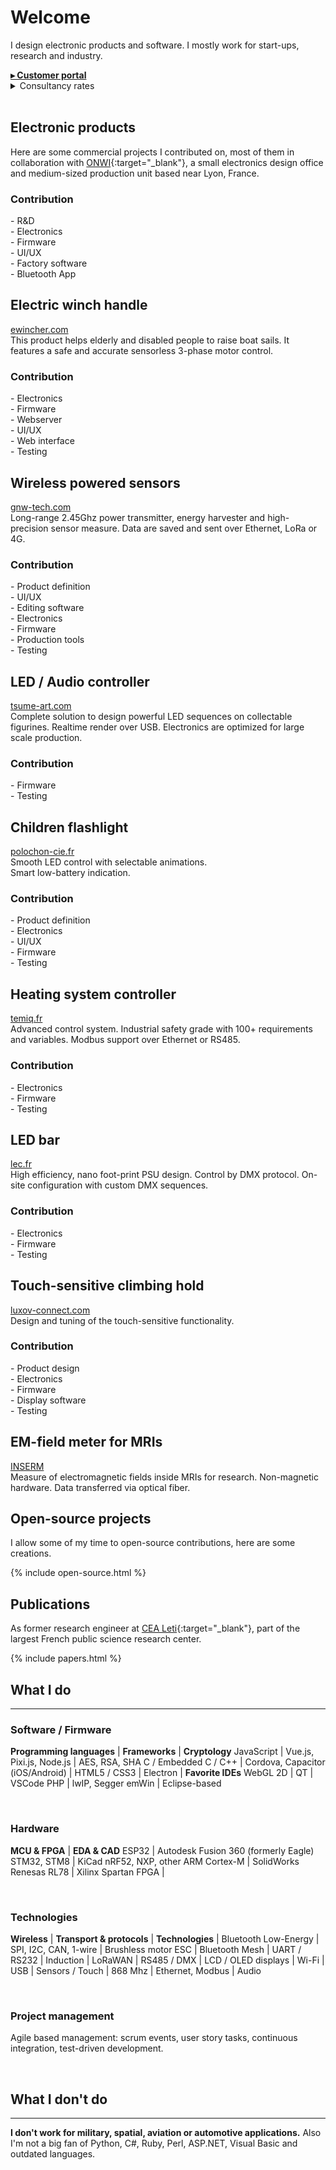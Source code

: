 # Welcome

I design electronic products and software. I mostly work for start-ups, research and industry.

<div>
<strong><a href="https://motla.design" target="_blank">▸ Customer portal</a></strong>
<details>
<summary>Consultancy rates</summary>
<br>
<h2>Consultancy rates</h2>
<table class="dark">
  <tr>
    <td>Quote based on a detailed specification document</td>
    <td>Free</td>
    <td></td>
  </tr>
  <tr class="section">
    <td>Pre-study, functional analysis, R&D study, design, programming, testing:</td>
    <td></td>
    <td></td>
  </tr>
  <tr class="subsection">
    <td>Projects rate (sprint duration ≥ 80 hours)</td>
    <td>80€ / hour</td>
    <td><small>(640€ / day)</small></td>
  </tr>
  <tr class="subsection">
    <td>Short intervention rate (sprint duration < 80 hours)</td>
    <td>90€ / hour</td>
    <td><small>(720€ / day)</small></td>
  </tr>
  <tr>
    <td>Prototypes manufacturing rate</td>
    <td>65€ / hour</td>
    <td><small>(520€ / day)</small></td>
  </tr>
  <tr class="section">
    <td>Support (technical calls and meetings unrelated to a sprint delivery):</td>
    <td></td>
    <td></td>
  </tr>
  <tr class="subsection">
    <td>2% of the sprint duration is included at no extra cost</td>
    <td></td>
    <td></td>
  </tr>
  <tr class="subsection">
    <td>Support rate</td>
    <td>90€ / hour</td>
    <td><small>(1.50€ / min)</small></td>
  </tr>
  <tr>
    <td>Surcharge for urgent interventions, late night or week-end work</td>
    <td>+ 75%</td>
    <td></td>
  </tr>
  <tr>
    <td>Discount to projects with globally positive environmental impact</td>
    <td>- 25%</td>
    <td></td>
  </tr>
  <tr class="section">
    <td>Travel expenses:</td>
    <td></td>
    <td></td>
  </tr>
  <tr class="subsection">
    <td>Lyon city and nearby</td>
    <td><a href="https://lpa.citiz.coop/english" target="_blank">Citiz rental rate</a></td>
    <td></td>
  </tr>
  <tr class="subsection">
    <td>Other locations</td>
    <td>Custom price</td>
    <td></td>
  </tr>
</table>

</details>
</div>

<br>

## Electronic products

Here are some commercial projects I contributed on, most of them in collaboration with [ONWI](https://www.onwi.fr/){:target="_blank"}, a small electronics design office and medium-sized production unit based near Lyon, France.

<div class="products">
  <div style="background-image: url(assets/images/products/ewincher.jpg)">
    <div>
      <div class="contributions">
        <h3>Contribution</h3>
        <div>- R&amp;D</div>
        <div>- Electronics</div>
        <div>- Firmware</div>
        <div>- UI/UX</div>
        <div>- Factory software</div>
        <div>- Bluetooth App</div>
      </div>
      <div class="content">
        <h2>Electric winch handle</h2>
        <div><a href="https://www.ewincher.com/en/" target="_blank">ewincher.com</a></div>
        <div class="desc">This product helps elderly and disabled people to raise boat sails. It features a safe and accurate sensorless 3-phase motor control.</div>
      </div>
    </div>
  </div>

  <div style="background-image: url(assets/images/products/greenwake.jpg)">
    <div>
      <div class="contributions">
        <h3>Contribution</h3>
        <div>- Electronics</div>
        <div>- Firmware</div>
        <div>- Webserver</div>
        <div>- UI/UX</div>
        <div>- Web interface</div>
        <div>- Testing</div>
      </div>
      <div class="content">
        <h2>Wireless powered sensors</h2>
        <div><a href="http://gnw-tech.com/" target="_blank">gnw-tech.com</a></div>
        <div class="desc">Long-range 2.45Ghz power transmitter, energy harvester and high-precision sensor measure. Data are saved and sent over Ethernet, LoRa or 4G.</div>
      </div>
    </div>
  </div>
  
  <div style="background-image: url(assets/images/products/tsume.jpg)">
    <div>
      <div class="contributions">
        <h3>Contribution</h3>
        <div>- Product definition</div>
        <div>- UI/UX</div>
        <div>- Editing software</div>
        <div>- Electronics</div>
        <div>- Firmware</div>
        <div>- Production tools</div>
        <div>- Testing</div>
      </div>
      <div class="content">
        <h2>LED / Audio controller</h2>
        <div><a href="https://www.tsume-art.com/" target="_blank">tsume-art.com</a></div>
        <div class="desc">Complete solution to design powerful LED sequences on collectable figurines. Realtime render over USB. Electronics are optimized for large scale production.</div>
      </div>
    </div>
  </div>
  
  <div style="background-image: url(assets/images/products/polochon.jpg)">
    <div>
      <div class="contributions">
        <h3>Contribution</h3>
        <div>- Firmware</div>
        <div>- Testing</div>
      </div>
      <div class="content">
        <h2>Children flashlight</h2>
        <div><a href="https://polochon-cie.fr/" target="_blank">polochon-cie.fr</a></div>
        <div class="desc">Smooth LED control with selectable animations.<br>Smart low-battery indication.</div>
      </div>
    </div>
  </div>

  <div style="background-image: url(assets/images/products/temiq.jpg)">
    <div>
      <div class="contributions">
        <h3>Contribution</h3>
        <div>- Product definition</div>
        <div>- Electronics</div>
        <div>- UI/UX</div>
        <div>- Firmware</div>
        <div>- Testing</div>
      </div>
      <div class="content">
        <h2>Heating system controller</h2>
        <div><a href="http://www.temiq.fr/" target="_blank">temiq.fr</a></div>
        <div class="desc">Advanced control system. Industrial safety grade with 100+ requirements and variables. Modbus support over Ethernet or RS485.</div>
      </div>
    </div>
  </div>

  <div style="background-image: url(assets/images/products/lecdmx1.jpg)">
    <div>
      <div class="contributions">
        <h3>Contribution</h3>
        <div>- Electronics</div>
        <div>- Firmware</div>
        <div>- Testing</div>
      </div>
      <div class="content">
        <h2>LED bar</h2>
        <div><a href="https://www.lec.fr/" target="_blank">lec.fr</a></div>
        <div class="desc">High efficiency, nano foot-print PSU design. Control by DMX protocol. On-site configuration with custom DMX sequences.</div>
      </div>
    </div>
  </div>

  <div style="background-image: url(assets/images/products/luxov.jpg)">
    <div>
      <div class="contributions">
        <h3>Contribution</h3>
        <div>- Electronics</div>
        <div>- Firmware</div>
        <div>- Testing</div>
      </div>
      <div class="content">
        <h2>Touch-sensitive climbing hold</h2>
        <div><a href="http://www.luxov-connect.com/" target="_blank">luxov-connect.com</a></div>
        <div class="desc">Design and tuning of the touch-sensitive functionality.</div>
      </div>
    </div>
  </div>

  <div style="background-image: url(assets/images/products/mrsafe.jpg)">
    <div>
      <div class="contributions">
        <h3>Contribution</h3>
        <div>- Product design</div>
        <div>- Electronics</div>
        <div>- Firmware</div>
        <div>- Display software</div>
        <div>- Testing</div>
      </div>
      <div class="content">
        <h2>EM-field meter for MRIs</h2>
        <div><a href="https://www.ltsi.univ-rennes1.fr/" target="_blank">INSERM</a></div>
        <div class="desc">Measure of electromagnetic fields inside MRIs for research. Non-magnetic hardware. Data transferred via optical fiber.</div>
      </div>
    </div>
  </div>
</div>

## Open-source projects

I allow some of my time to open-source contributions, here are some creations.

{% include open-source.html %}

## Publications

As former research engineer at [CEA Leti](http://www.leti-cea.com/cea-tech/leti/english){:target="_blank"}, part of the largest French public science research center.

{% include papers.html %}

## What I do

---

### Software / Firmware

**Programming languages** | **Frameworks**                      | **Cryptology**
JavaScript                | Vue.js, Pixi.js, Node.js            | AES, RSA, SHA
C / Embedded C / C++      | Cordova, Capacitor (iOS/Android)    | 
HTML5 / CSS3              | Electron                            | **Favorite IDEs**
WebGL 2D                  | QT                                  | VSCode
PHP                       | lwIP, Segger emWin                  | Eclipse-based

<br>

### Hardware

**MCU & FPGA**                  | **EDA & CAD**
ESP32                           | Autodesk Fusion 360 (formerly Eagle)
STM32, STM8                     | KiCad
nRF52, NXP, other ARM Cortex-M  | SolidWorks
Renesas RL78                    |
Xilinx Spartan FPGA             |

<br>

### Technologies

**Wireless**          | **Transport & protocols** | **Technologies**      |
Bluetooth Low-Energy  | SPI, I2C, CAN, 1-wire     | Brushless motor ESC   |
Bluetooth Mesh        | UART / RS232              | Induction             |
LoRaWAN               | RS485 / DMX               | LCD / OLED displays   |
Wi-Fi                 | USB                       | Sensors / Touch       |
868 Mhz               | Ethernet, Modbus          | Audio

<br>

### Project management
Agile based management: scrum events, user story tasks, continuous integration, test-driven development.

<br>

## What I don't do

---

**I don't work for military, spatial, aviation or automotive applications.** Also I'm not a big fan of Python, C#, Ruby, Perl, ASP.NET, Visual Basic and outdated languages.